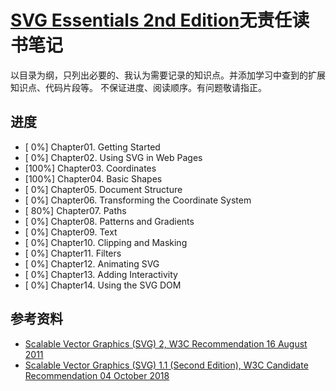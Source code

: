 # [SVG Essentials 2nd Edition](https://www.amazon.com/SVG-Essentials-Producing-Scalable-Graphics/dp/1449374352)无责任读书笔记
以目录为纲，只列出必要的、我认为需要记录的知识点。并添加学习中查到的扩展知识点、代码片段等。
不保证进度、阅读顺序。有问题敬请指正。

## 进度

- [  0%] Chapter01. Getting Started
- [  0%] Chapter02. Using SVG in Web Pages
- [100%] Chapter03. Coordinates
- [100%] Chapter04. Basic Shapes
- [  0%] Chapter05. Document Structure
- [  0%] Chapter06. Transforming the Coordinate System
- [ 80%] Chapter07. Paths
- [  0%] Chapter08. Patterns and Gradients
- [  0%] Chapter09. Text
- [  0%] Chapter10. Clipping and Masking
- [  0%] Chapter11. Filters
- [  0%] Chapter12. Animating SVG
- [  0%] Chapter13. Adding Interactivity
- [  0%] Chapter14. Using the SVG DOM

## 参考资料
- [Scalable Vector Graphics (SVG) 2, W3C Recommendation 16 August 2011](https://www.w3.org/TR/SVG2)
- [Scalable Vector Graphics (SVG) 1.1 (Second Edition), W3C Candidate Recommendation 04 October 2018](https://www.w3.org/TR/SVG11/)